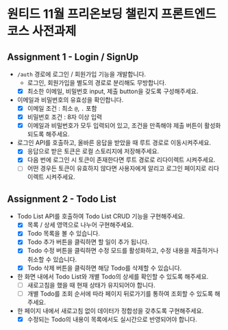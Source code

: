 # 원티드 11월 프리온보딩 챌린지 프론트엔드 코스 사전과제

## Assignment 1 - Login / SignUp

- `/auth` 경로에 로그인 / 회원가입 기능을 개발합니다.
  - 로그인, 회원가입을 별도의 경로로 분리해도 무방합니다.
  - [x] 최소한 이메일, 비밀번호 input, 제출 button을 갖도록 구성해주세요.
- 이메일과 비밀번호의 유효성을 확인합니다.
  - [x] 이메일 조건 : 최소 `@`, `.` 포함
  - [x] 비밀번호 조건 : 8자 이상 입력
  - [x] 이메일과 비밀번호가 모두 입력되어 있고, 조건을 만족해야 제출 버튼이 활성화 되도록 해주세요.
- 로그인 API를 호출하고, 올바른 응답을 받았을 때 루트 경로로 이동시켜주세요.
  - [x] 응답으로 받은 토큰은 로컬 스토리지에 저장해주세요.
  - [x] 다음 번에 로그인 시 토큰이 존재한다면 루트 경로로 리다이렉트 시켜주세요.
  - [ ] 어떤 경우든 토큰이 유효하지 않다면 사용자에게 알리고 로그인 페이지로 리다이렉트 시켜주세요.

## Assignment 2 - Todo List

- Todo List API를 호출하여 Todo List CRUD 기능을 구현해주세요.
  - [x] 목록 / 상세 영역으로 나누어 구현해주세요.
  - [x] Todo 목록을 볼 수 있습니다.
  - [x] Todo 추가 버튼을 클릭하면 할 일이 추가 됩니다.
  - [x] Todo 수정 버튼을 클릭하면 수정 모드를 활성화하고, 수정 내용을 제출하거나 취소할 수 있습니다.
  - [x] Todo 삭제 버튼을 클릭하면 해당 Todo를 삭제할 수 있습니다.
- 한 화면 내에서 Todo List와 개별 Todo의 상세를 확인할 수 있도록 해주세요.
  - [ ] 새로고침을 했을 때 현재 상태가 유지되어야 합니다.
  - [ ] 개별 Todo를 조회 순서에 따라 페이지 뒤로가기를 통하여 조회할 수 있도록 해주세요.
- 한 페이지 내에서 새로고침 없이 데이터가 정합성을 갖추도록 구현해주세요.
  - [x] 수정되는 Todo의 내용이 목록에서도 실시간으로 반영되어야 합니다.
